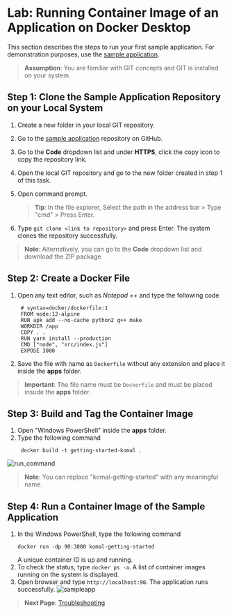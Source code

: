 # Lab: Running Container Image of an Application on Docker Desktop
This section describes the steps to run your first sample application. For demonstration purposes, use the [sample application](https://github.com/docker/getting-started).
> **Assumption**: You are familiar with GIT concepts and GIT is installed on your system.

## Step 1: Clone the Sample Application Repository on your Local System
1. Create a new folder in your local GIT repository.
2. Go to the [sample application](https://github.com/docker/getting-started) repository on GitHub.
3. Go to the **Code** dropdown list and under **HTTPS**, click the copy icon to copy the repository link.
4. Open the local GIT repository and go to the new folder created in step 1 of this task.
5. Open command prompt. <br/>

    > **Tip**: In the file explorer, Select the path in the address bar > Type "cmd"  > Press Enter. 
6. Type `git clone <link to repository>` and press Enter. The system clones the repository successfully.
> **Note**: Alternatively, you can go to the **Code** dropdown list and download the ZIP package.

## Step 2: Create a Docker File
1. Open any text editor, such as *Notepad ++* and type the following code
   ```
    # syntax=docker/dockerfile:1
    FROM node:12-alpine
    RUN apk add --no-cache python2 g++ make
    WORKDIR /app
    COPY . .
    RUN yarn install --production
    CMD ["node", "src/index.js"]
    EXPOSE 3000
    ```
  2. Save the file with name as `Dockerfile` without any extension and place it inside the **apps** folder.

> **Important**: The file name must be `Dockerfile` and must be placed insude the **apps** folder.

## Step 3: Build and Tag the Container Image
1. Open "Windows PowerShell" inside the **apps** folder.
2. Type the following command
    ```
     docker build -t getting-started-komal .
    ```
 ![run_command](./docker_images/Run_Sample.png)
 > **Note**: You can replace "komal-getting-started" with any meaningful name.

 ## Step 4: Run a Container Image of the Sample Application
 1. In the Windows PowerShell, type the following command
     ```
     docker run -dp 90:3000 komal-getting-started
    ```
    A unique container ID is up and running.
 2. To check the status, type `docker ps -a`. A list of container images running on the system is displayed.
 3. Open browser and type `http://localhost:90`. The application runs successfully.
![sampleapp](./docker_images/sample%20app.png)

> **Next Page**: [Troubleshooting](troubleshoot.md)
